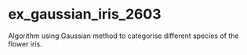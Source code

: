 # ex_gaussian_iris_2603
Algorithm using Gaussian method to categorise different species of the flower iris.
